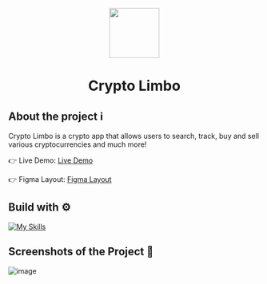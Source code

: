<p align="center">
  <img src='https://github.com/Albedo-13/Marvel-API/assets/42911311/369144df-499c-4bd5-920d-2790e8f8f051' width="100" height="100" display="block" margin-left="50%" text-align="center" />
</p>

# <p align="center">Crypto Limbo</p>

## About the project ℹ️
Crypto Limbo is a crypto app that allows users to search, track, buy and sell various cryptocurrencies and much more!

👉 Live Demo: [Live Demo](https://crypto-limbo-albedo-13.netlify.app/)

👉 Figma Layout: [Figma Layout](https://www.figma.com/file/ZuX8LgsFObXN5VlllH446t/Crypto-Brains-Website-(Copy)?type=design&node-id=1401-185034&mode=design&t=5NvnfYeALlaxhHyc-0)

## Build with ⚙️

[![My Skills](https://skillicons.dev/icons?i=html,css,scss,js,react,redux,mui)](https://skillicons.dev)

## Screenshots of the Project 📸
![image](https://github.com/Albedo-13/crypto-limbo/assets/42911311/0f94127d-6545-471b-98f6-95bd6cee26df)
